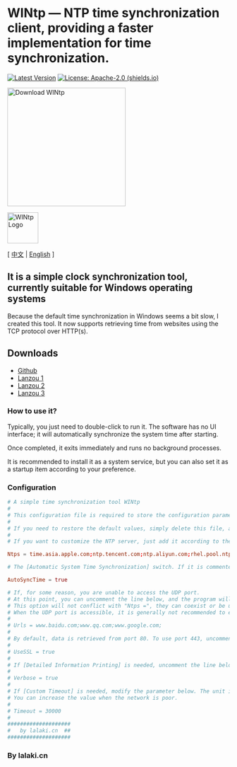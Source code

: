 # WINtp — NTP time synchronization client, providing a faster implementation for time synchronization.

[![Latest Version](https://img.shields.io/github/v/release/lalakii/WINtp?logo=github)](https://github.com/lalakii/WINtp/releases)
[![License: Apache-2.0 (shields.io)](https://img.shields.io/badge/License-Apache--2.0-c02041?logo=apache)](LICENSE)

[<img alt="Download WINtp" src="https://sourceforge.net/sflogo.php?type=18&amp;group_id=3814875" width=268></a>](https://sourceforge.net/projects/wintp/)

[<img alt="WINtp Logo" src="https://fastly.jsdelivr.net/gh/lalakii/WINtp@master/wintp.jpg" width=70></a>](https://sourceforge.net/projects/wintp/)

[ [中文](tree/README.md) | [English](tree/README_en.md) ]

## It is a simple clock synchronization tool, currently suitable for Windows operating systems

Because the default time synchronization in Windows seems a bit slow, I created this tool. It now supports retrieving time from websites using the TCP protocol over HTTP(s).

## Downloads

- [Github](https://github.com/lalakii/WINtp/releases)
- [Lanzou 1](https://a01.lanzoui.com/iqtKI2ef4bkh)
- [Lanzou 2](https://a01.lanzout.com/iqtKI2ef4bkh)
- [Lanzou 3](https://a01.lanzouv.com/iqtKI2ef4bkh)

### How to use it?

Typically, you just need to double-click to run it. The software has no UI interface; it will automatically synchronize the system time after starting.

Once completed, it exits immediately and runs no background processes.

It is recommended to install it as a system service, but you can also set it as a startup item according to your preference.

### Configuration

```conf
# A simple time synchronization tool WINtp
#
# This configuration file is required to store the configuration parameters needed for the program to run
#
# If you need to restore the default values, simply delete this file, and a new one will be automatically generated when the program starts
#
# If you want to customize the NTP server, just add it according to the format.

Ntps = time.asia.apple.com;ntp.tencent.com;ntp.aliyun.com;rhel.pool.ntp.org;

# The [Automatic System Time Synchronization] switch. If it is commented out or set to false, the system time will not be synchronized (this configuration item is added to prevent false positives from antivirus software).

AutoSyncTime = true

# If, for some reason, you are unable to access the UDP port.
# At this point, you can uncomment the line below, and the program will retrieve the time from the specified website using the TCP protocol.
# This option will not conflict with "Ntps =", they can coexist or be used as alternatives.
# When the UDP port is accessible, it is generally not recommended to enable this option.
#
# Urls = www.baidu.com;www.qq.com;www.google.com;
#
# By default, data is retrieved from port 80. To use port 443, uncomment the line below.
#
# UseSSL = true
#
# If [Detailed Information Printing] is needed, uncomment the line below.
#
# Verbose = true
#
# If [Custom Timeout] is needed, modify the parameter below. The unit is milliseconds. By default, if the time cannot be retrieved within 30 seconds, the program will time out and exit.
# You can increase the value when the network is poor.
#
# Timeout = 30000
#
####################
#   by lalaki.cn  ##
####################
```

### By lalaki.cn
